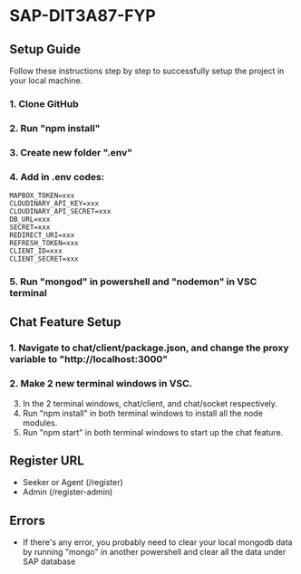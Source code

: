 # SAP-DIT3A87-FYP


## Setup Guide
Follow these instructions step by step to successfully setup the project in your local machine.
### 1. Clone GitHub
### 2. Run "npm install"
### 3. Create new folder ".env"
### 4. Add in .env codes:
```
MAPBOX_TOKEN=xxx
CLOUDINARY_API_KEY=xxx
CLOUDINARY_API_SECRET=xxx
DB_URL=xxx
SECRET=xxx
REDIRECT_URI=xxx
REFRESH_TOKEN=xxx
CLIENT_ID=xxx
CLIENT_SECRET=xxx
```
### 5. Run "mongod" in powershell and "nodemon" in VSC terminal

## Chat Feature Setup
### 1. Navigate to chat/client/package.json, and change the proxy variable to "http://localhost:3000"
### 2. Make 2 new terminal windows in VSC.
3. In the 2 terminal windows, chat/client, and chat/socket respectively.
4. Run "npm install" in both terminal windows to install all the node modules.
5. Run "npm start" in both terminal windows to start up the chat feature.

## Register URL

* Seeker or Agent (/register)
* Admin (/register-admin)

## Errors
* If there's any error, you probably need to clear your local mongodb data by running "mongo" in another powershell and clear all the data under SAP database
